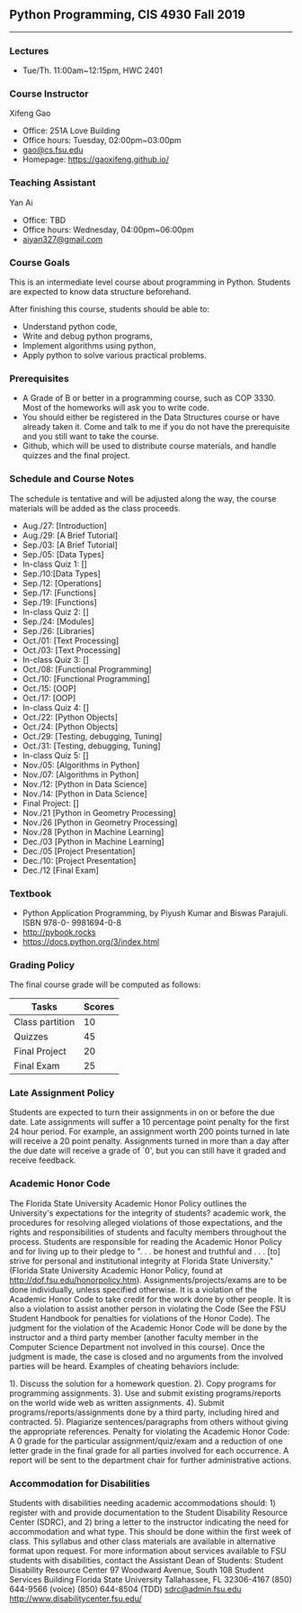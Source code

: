 ## Python Programming, CIS 4930 Fall 2019
-------------------------------------------------
### Lectures
- Tue/Th. 11:00am~12:15pm, HWC 2401
### Course Instructor
Xifeng Gao
- Office: 251A Love Building
- Office hours: Tuesday, 02:00pm~03:00pm
- gao@cs.fsu.edu
- Homepage: https://gaoxifeng.github.io/
### Teaching Assistant
Yan Ai
- Office: TBD
- Office hours: Wednesday, 04:00pm~06:00pm
- aiyan327@gmail.com

### Course Goals
This is an intermediate level course about programming in Python. Students are expected to know data structure beforehand. 

After finishing this course, students should be able to:
- Understand python code,
- Write and debug python programs,
- Implement algorithms using python,
- Apply python to solve various practical problems.

### Prerequisites
- A Grade of B or better in a programming course, such as COP 3330. Most of the homeworks will ask you to write code. 
- You should either be registered in the Data Structures course or have already taken it. Come and talk to me if you do not have the prerequisite and you still want to take the course. 
- Github, which will be used to distribute course materials, and handle quizzes and the final project.

### Schedule and Course Notes 
The schedule is tentative and will be adjusted along the way, the course materials will be added as the class proceeds.
- Aug./27: [Introduction]
- Aug./29: [A Brief Tutorial]
- Sep./03: [A Brief Tutorial]
- Sep./05: [Data Types]
- In-class Quiz 1: []
- Sep./10:[Data Types]
- Sep./12: [Operations]
- Sep./17: [Functions]
- Sep./19: [Functions]
- In-class Quiz 2: []
- Sep./24: [Modules]
- Sep./26: [Libraries]
- Oct./01: [Text Processing]
- Oct./03: [Text Processing]
- In-class Quiz 3: []
- Oct./08: [Functional Programming]
- Oct./10: [Functional Programming]
- Oct./15: [OOP]
- Oct./17: [OOP]
- In-class Quiz 4: []
- Oct./22: [Python Objects]
- Oct./24: [Python Objects]
- Oct./29: [Testing, debugging, Tuning]
- Oct./31: [Testing, debugging, Tuning]
- In-class Quiz 5: []
- Nov./05: [Algorithms in Python]
- Nov./07: [Algorithms in Python]
- Nov./12: [Python in Data Science]
- Nov./14: [Python in Data Science]
- Final Project: []
- Nov./21 [Python in Geometry Processing]
- Nov./26 [Python in Geometry Processing]
- Nov./28 [Python in Machine Learning]
- Dec./03 [Python in Machine Learning]
- Dec./05 [Project Presentation]
- Dec./10: [Project Presentation]
- Dec./12 [Final Exam]

### Textbook
- Python Application Programming, by Piyush Kumar and Biswas Parajuli. ISBN 978-0- 9981694-0-8
- http://pybook.rocks
- https://docs.python.org/3/index.html

### Grading Policy
The final course grade will be computed as follows:


|Tasks| Scores|
|---| ---|
|Class partition| 10 |
|Quizzes| 45 |
|Final Project| 20 |
|Final Exam|25|

### Late Assignment Policy
Students are expected to turn their assignments in on or before the due date. Late assignments will suffer a 10 percentage point penalty for the first 24 hour period. For example, an assignment worth 200 points turned in late will receive a 20 point penalty. Assignments turned in more than a day after the due date will receive a grade of `0', but you can still have it graded and receive feedback.

### Academic Honor Code
The Florida State University Academic Honor Policy outlines the University's expectations for the integrity of students? academic work, the procedures for resolving alleged violations of those expectations, and the rights and responsibilities of students and faculty members throughout the process.  Students are responsible for reading the Academic Honor Policy and for living up to their pledge to ". . . be honest and truthful and . . . [to] strive for personal and institutional integrity at Florida  State University." (Florida State University Academic Honor Policy, found at http://dof.fsu.edu/honorpolicy.htm). Assignments/projects/exams are to be done individually, unless specified otherwise. It is a violation of the Academic Honor Code to take credit for the work done by other people. It is also a violation to assist another person in violating the Code (See the FSU Student Handbook for penalties for violations of the Honor Code). The judgment for the violation of the Academic Honor Code will be done by the instructor and a third party member (another faculty member in the Computer Science Department not involved in this course). Once the judgment is made, the case is closed and no arguments from the involved parties will be heard. Examples of cheating behaviors include:

1). Discuss the solution for a homework question.
2). Copy programs for programming assignments.
3). Use and submit existing programs/reports on the world wide web as written assignments.
4). Submit programs/reports/assignments done by a third party, including hired and contracted.
5). Plagiarize sentences/paragraphs from others without giving the appropriate references.
Penalty for violating the Academic Honor Code: A 0 grade for the particular assignment/quiz/exam and a reduction of one letter grade in the final grade for all parties involved for each occurrence. A report will be sent to the department chair for further administrative actions. 
### Accommodation for Disabilities
Students with disabilities needing academic accommodations should: 1) register with and provide documentation to the Student Disability Resource Center (SDRC), and 2) bring a letter to the instructor indicating the need for accommodation and what type. This should be done within the first week of class. This syllabus and other class materials are available in alternative format upon request. For more information about services available to FSU students with disabilities, contact the Assistant Dean of Students:
Student Disability Resource Center
97 Woodward Avenue, South
108 Student Services Building
Florida State University
Tallahassee, FL 32306-4167
(850) 644-9566 (voice)
(850) 644-8504 (TDD)
sdrc@admin.fsu.edu
http://www.disabilitycenter.fsu.edu/

